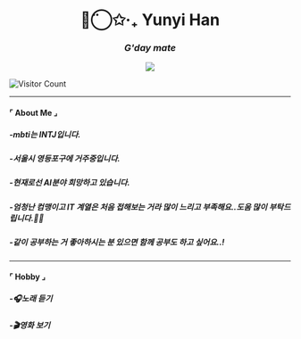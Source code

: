 <h1 align="center">◡̈⃝✩‧₊ Yunyi Han </h1>
<h3 align="center"><i>G'day mate</i></h3>

<p align="center">
  <!-- Animated typing SVG -->
  <img src="https://readme-typing-svg.demolab.com?font=JetBrains+Mono&size=20&pause=1000&center=true&vCenter=true&width=700&lines=Database+%F0%9F%A4%96+%C2%B7+Management+%F0%9F%93%9A+%C2%B7+System+%F0%9F%9A%80;Practical+Instructor%2C+유니센터%2C+데이터베이스;Whisper+%2B+수업용+%2F+RAG+%2F+PyTorch+Projects" />
</p>

![Visitor Count](https://visitor-badge.laobi.icu/badge?page_id=yunyiverse0.yunyiverse0)


</p>

---

#### ⌜ About Me ⌟

##### -mbti는 INTJ입니다.
##### -서울시 영등포구에 거주중입니다.
##### -현재로선 AI분야 희망하고 있습니다.
##### -엄청난 컴맹이고 IT 계열은 처음 접해보는 거라 많이 느리고 부족해요..도움 많이 부탁드립니다.🙇‍♀
##### -같이 공부하는 거 좋아하시는 분 있으면 함께 공부도 하고 싶어요..!
---

#### ⌜ Hobby ⌟

##### -🎧노래 듣기
##### -🎬영화 보기






